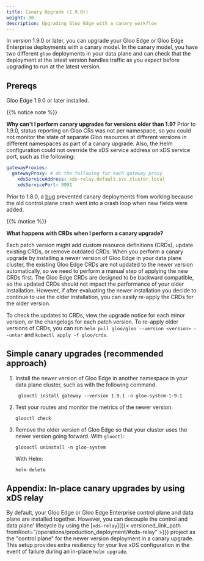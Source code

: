 ```yaml
---
title: Canary Upgrade (1.9.0+)
weight: 30
description: Upgrading Gloo Edge with a canary workflow
---
```


In version 1.9.0 or later, you can upgrade your Gloo Edge or Gloo Edge Enterprise deployments with a canary model. In
the canary model, you have two different `gloo` deployments in your data plane and can check that the deployment at the
latest version handles traffic as you expect before upgrading to run at the latest version.

## Prereqs

Gloo Edge 1.9.0 or later installed.

{{% notice note %}}

**Why can't I perform canary upgrades for versions older than 1.9?** Prior to 1.9.0, status reporting on Gloo CRs was
not per namespace, so you could not monitor the state of separate Gloo resources at different versions in different
namespaces as part of a canary upgrade. Also, the Helm configuration could not override the xDS service address on
xDS service port, such as the following:

```yaml
gatewayProxies:
  gatewayProxy: # do the following for each gateway proxy
    xdsServiceAddress: xds-relay.default.svc.cluster.local
    xdsServicePort: 9991
```

Prior to 1.8.0, a [bug](https://github.com/solo-io/gloo/issues/5030) prevented canary deployments
from working because the old control plane crash went into a crash loop when new fields were added.

{{% /notice %}}

**What happens with CRDs when I perform a canary upgrade?**

Each patch version might add custom resource definitions (CRDs), update existing CRDs, or remove outdated CRDs. When you perform a canary upgrade by installing a newer version of Gloo Edge in your data plane cluster, the existing Gloo Edge CRDs are not updated to the newer version automatically, so we need to perform a manual step of applying the new CRDs first. The Gloo Edge CRDs are designed to be backward compatible, so the updated CRDs should not impact the performance of your older installation. However, if after evaluating the newer installation you decide to continue to use the older installation, you can easily re-apply the CRDs for the older version.

To check the updates to CRDs, view the upgrade notice for each minor version, or the changelogs for each patch version. To re-apply older versions of CRDs, you can run `helm pull gloo/gloo --version <version> --untar` and `kubectl apply -f gloo/crds`.

## Simple canary upgrades (recommended approach)

1. Install the newer version of Gloo Edge in another namespace in your data plane cluster, such as with the following command.
    ```shell
     glooctl install gateway --version 1.9.1 -n gloo-system-1-9-1
     ```
2. Test your routes and monitor the metrics of the newer version.
    ```shell
    glooctl check
    ```
3. Remove the older version of Gloo Edge so that your cluster uses the newer version going forward.
   With `glooctl`:
    ```shell
    gloooctl uninstall -n gloo-system
    ```
   With Helm:
    ```shell
    helm delete
    ```

## Appendix: In-place canary upgrades by using xDS relay

By default, your Gloo Edge or Gloo Edge Enterprise control plane and data plane are installed together. However, you can
decouple the control and data plane' lifecycle by using the [`xds-relay`]({{< versioned_link_path fromRoot="/operations/production_deployment/#xds-relay" >}})
project as the "control plane" for the newer version deployment in a canary upgrade. This setup provides extra
resiliency for your live xDS configuration in the event of failure during an in-place `helm upgrade`. 
